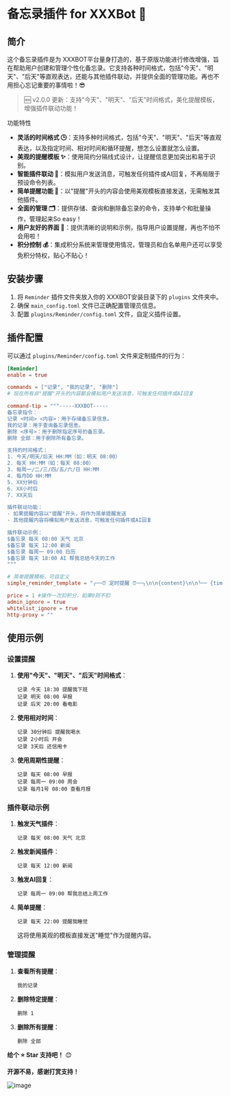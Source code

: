 # 备忘录插件 for XXXBot 🎉

## 简介

这个备忘录插件是为 XXXBOT平台量身打造的，基于原版功能进行修改增强，旨在帮助用户创建和管理个性化备忘录。它支持各种时间格式，包括"今天"、"明天"、"后天"等直观表达，还能与其他插件联动，并提供全面的管理功能。再也不用担心忘记重要的事情啦！😎

> 🆕 v2.0.0 更新：支持"今天"、"明天"、"后天"时间格式，美化提醒模板，增强插件联动功能！

功能特性

- **灵活的时间格式 🕒**：支持多种时间格式，包括"今天"、"明天"、"后天"等直观表达，以及指定时间、相对时间和循环提醒，想怎么设置就怎么设置。
- **美观的提醒模板 ✨**：使用简约分隔线式设计，让提醒信息更加突出和易于识别。
- **智能插件联动 🤝**：模拟用户发送消息，可触发任何插件或AI回复，不再局限于预设命令列表。
- **简单提醒功能 📝**：以"提醒"开头的内容会使用美观模板直接发送，无需触发其他插件。
- **全面的管理 🗂️**：提供存储、查询和删除备忘录的命令，支持单个和批量操作，管理起来So easy！
- **用户友好的界面 🙋**：提供清晰的说明和示例，指导用户设置提醒，再也不怕不会用啦！
- **积分控制 💰**：集成积分系统来管理使用情况，管理员和白名单用户还可以享受免积分特权，贴心不贴心！

## 安装步骤

1. 将 `Reminder` 插件文件夹放入你的 XXXBOT安装目录下的 `plugins` 文件夹中。
2. 确保 `main_config.toml` 文件已正确配置管理员信息。
3. 配置 `plugins/Reminder/config.toml` 文件，自定义插件设置。

## 插件配置

可以通过 `plugins/Reminder/config.toml` 文件来定制插件的行为：

```toml
[Reminder]
enable = true

commands = ["记录", "我的记录", "删除"]
# 现在所有非"提醒"开头的内容都会模拟用户发送消息，可触发任何插件或AI回复

command-tip = """-----XXXBOT-----
备忘录指令：
记录 <时间> <内容>：用于存储备忘录信息。
我的记录：用于查询备忘录信息。
删除 <序号>：用于删除指定序号的备忘录。
删除 全部：用于删除所有备忘录。

支持的时间格式：
1. 今天/明天/后天 HH:MM（如：明天 08:00）
2. 每天 HH:MM（如：每天 08:00）
3. 每周一/二/三/四/五/六/日 HH:MM
4. 每月DD HH:MM
5. XX分钟后
6. XX小时后
7. XX天后

插件联动功能：
- 如果提醒内容以"提醒"开头，将作为简单提醒发送
- 其他提醒内容将模拟用户发送消息，可触发任何插件或AI回复

插件联动示例：
$备忘录 每天 08:00 天气 北京
$备忘录 每天 12:00 新闻
$备忘录 每周一 09:00 日历
$备忘录 每天 18:00 AI 帮我总结今天的工作
"""

# 简单提醒模板，可自定义
simple_reminder_template = "╭──⏰ 定时提醒 ⏰──╮\n\n{content}\n\n╰── {time} ──╯"

price = 1 #操作一次扣积分，如果0则不扣
admin_ignore = true
whitelist_ignore = true
http-proxy = ""
```

## 使用示例

### 设置提醒

1. **使用"今天"、"明天"、"后天"时间格式**：

   ```
   记录 今天 18:30 提醒我下班
   记录 明天 08:00 早报
   记录 后天 20:00 看电影
   ```
2. **使用相对时间**：

   ```
   记录 30分钟后 提醒我喝水
   记录 2小时后 开会
   记录 3天后 还信用卡
   ```
3. **使用周期性提醒**：

   ```
   记录 每天 08:00 早报
   记录 每周一 09:00 周会
   记录 每月1号 08:00 查看月报
   ```

### 插件联动示例

1. **触发天气插件**：

   ```
   记录 每天 08:00 天气 北京
   ```
2. **触发新闻插件**：

   ```
   记录 每天 12:00 新闻
   ```
3. **触发AI回复**：

   ```
   记录 每周一 09:00 帮我总结上周工作
   ```
4. **简单提醒**：

   ```
   记录 每天 22:00 提醒我睡觉
   ```

   这将使用美观的模板直接发送"睡觉"作为提醒内容。

### 管理提醒

1. **查看所有提醒**：

   ```
   我的记录
   ```
2. **删除特定提醒**：

   ```
   删除 1
   ```
3. **删除所有提醒**：

   ```
   删除 全部
   ```

**给个 ⭐ Star 支持吧！** 😊

**开源不易，感谢打赏支持！**

![image](https://github.com/sofs2005/difytask/raw/main/img/wx.png)

